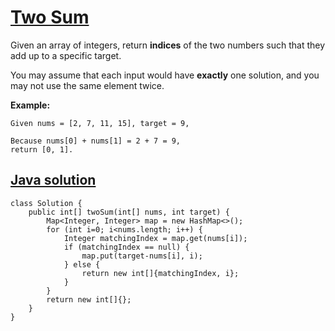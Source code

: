 # [Two Sum](https://leetcode.com/problems/two-sum/description/)

Given an array of integers, return **indices** of the two numbers such that they add up to a specific target.

You may assume that each input would have **exactly** one solution, and you may not use the same element twice.

**Example:**
```
Given nums = [2, 7, 11, 15], target = 9,

Because nums[0] + nums[1] = 2 + 7 = 9,
return [0, 1].
```

## [Java solution](https://leetcode.com/submissions/detail/138085857/)
```
class Solution {
    public int[] twoSum(int[] nums, int target) {
        Map<Integer, Integer> map = new HashMap<>();
        for (int i=0; i<nums.length; i++) {
            Integer matchingIndex = map.get(nums[i]);
            if (matchingIndex == null) {
                map.put(target-nums[i], i);
            } else {
                return new int[]{matchingIndex, i};
            }
        }
        return new int[]{};
    }
}
```

